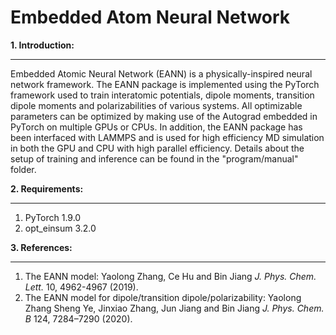 Embedded Atom Neural Network 
=================================================
**1. Introduction:**
___________________________
Embedded Atomic Neural Network (EANN) is a physically-inspired neural network framework. The EANN package is implemented using the PyTorch framework used to train interatomic potentials, dipole moments, transition dipole moments and polarizabilities of various systems. All optimizable parameters can be optimized by making use of the Autograd embedded in PyTorch on multiple GPUs or CPUs. In addition, the EANN package has been interfaced with LAMMPS and is used for high efficiency MD simulation in both the GPU and CPU with high parallel efficiency. Details about the setup of training and inference can be found in the "program/manual" folder.

**2. Requirements:**
___________________________________
1. PyTorch 1.9.0
2. opt_einsum 3.2.0

**3. References:**
______________________________________
1. The EANN model: Yaolong Zhang, Ce Hu and Bin Jiang *J. Phys. Chem. Lett.* 10, 4962-4967 (2019).
2. The EANN model for dipole/transition dipole/polarizability: Yaolong Zhang  Sheng Ye, Jinxiao Zhang, Jun Jiang and Bin Jiang *J. Phys. Chem. B*  124, 7284–7290 (2020).


